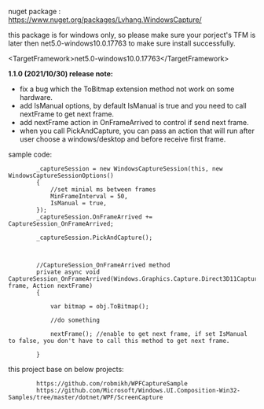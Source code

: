 
nuget package : https://www.nuget.org/packages/Lvhang.WindowsCapture/

this package is for windows only, so please make sure your porject's TFM is later then net5.0-windows10.0.17763 to make sure install successfully.

\<TargetFramework>net5.0-windows10.0.17763\</TargetFramework>

**1.1.0 (2021/10/30) release note:**

* fix a bug which the ToBitmap extension method not work on some hardware.
* add IsManual options, by default IsManual is true and you need to call nextFrame to get next frame.
* add nextFrame action in OnFrameArrived to control if send next frame.
* when you call PickAndCapture, you can pass an action that will run after user choose a windows/desktop and before receive first frame. 

sample code:

```
        _captureSession = new WindowsCaptureSession(this, new WindowsCaptureSessionOptions()
        {
            //set minial ms between frames
            MinFrameInterval = 50,
            IsManual = true,
        });
        _captureSession.OnFrameArrived += CaptureSession_OnFrameArrived;

        _captureSession.PickAndCapture();



        //CaptureSession_OnFrameArrived method
        private async void CaptureSession_OnFrameArrived(Windows.Graphics.Capture.Direct3D11CaptureFrame frame, Action nextFrame)
        {

            var bitmap = obj.ToBitmap();

            //do something

            nextFrame(); //enable to get next frame, if set IsManual to false, you don't have to call this method to get next frame.

        }
```

this project base on below projects:

```
        https://github.com/robmikh/WPFCaptureSample
        https://github.com/Microsoft/Windows.UI.Composition-Win32-Samples/tree/master/dotnet/WPF/ScreenCapture
```
